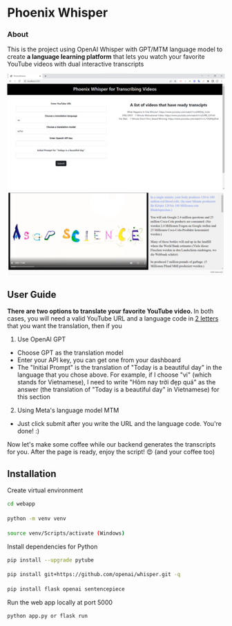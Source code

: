 # Phoenix Whisper

### About
This is the project using OpenAI Whisper with GPT/MTM language model to create <b>a language learning platform</b> that lets you watch your favorite YouTube videos with dual interactive transcripts

![Home page](home_page.png)
<br />
![App Interface](transcript.png)

## User Guide
<b> There are two options to translate your favorite YouTube video. </b>In both cases, you will need a valid YouTube URL and a language code in [2 letters](https://www.andiamo.co.uk/resources/iso-language-codes/) that you want the translation, then if you 
1. Use OpenAI GPT
  - Choose GPT as the translation model
  - Enter your API key, you can get one from your dashboard
  - The "Initial Prompt" is the translation of "Today is a beautiful day" in the language that you chose above. For example, if I choose "vi" (which stands for Vietnamese), I need to write "Hôm nay trời đẹp quá" as the answer (the translation of "Today is a beautiful day" in Vietnamese) for this section
2. Using Meta's language model MTM
  - Just click submit after you write the URL and the language code. You're done! :)

Now let's make some coffee while our backend generates the transcripts for you. After the page is ready, enjoy the script! :heart_eyes: (and your coffee too)
## Installation

Create virtual environment
```bash
cd webapp

python -m venv venv

source venv/Scripts/activate (Windows)
```

Install dependencies for Python
```bash
pip install --upgrade pytube 

pip install git+https://github.com/openai/whisper.git -q

pip install flask openai sentencepiece
```

Run the web app locally at port 5000
```bash
python app.py or flask run
```

